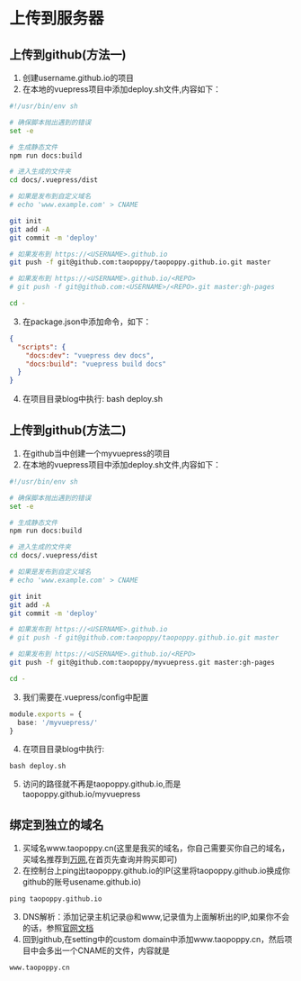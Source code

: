 # 上传到服务器

## 上传到github(方法一)
1. 创建username.github.io的项目
2. 在本地的vuepress项目中添加deploy.sh文件,内容如下：
```sh
#!/usr/bin/env sh

# 确保脚本抛出遇到的错误
set -e

# 生成静态文件
npm run docs:build

# 进入生成的文件夹
cd docs/.vuepress/dist

# 如果是发布到自定义域名
# echo 'www.example.com' > CNAME

git init
git add -A
git commit -m 'deploy'

# 如果发布到 https://<USERNAME>.github.io
git push -f git@github.com:taopoppy/taopoppy.github.io.git master

# 如果发布到 https://<USERNAME>.github.io/<REPO>
# git push -f git@github.com:<USERNAME>/<REPO>.git master:gh-pages

cd -
```
3. 在package.json中添加命令，如下：
```json
{
  "scripts": {
    "docs:dev": "vuepress dev docs",
    "docs:build": "vuepress build docs"
  }
}
```
4. 在项目目录blog中执行: bash deploy.sh

## 上传到github(方法二)
1. 在github当中创建一个myvuepress的项目
2. 在本地的vuepress项目中添加deploy.sh文件,内容如下：
```sh
#!/usr/bin/env sh

# 确保脚本抛出遇到的错误
set -e

# 生成静态文件
npm run docs:build

# 进入生成的文件夹
cd docs/.vuepress/dist

# 如果是发布到自定义域名
# echo 'www.example.com' > CNAME

git init
git add -A
git commit -m 'deploy'

# 如果发布到 https://<USERNAME>.github.io
# git push -f git@github.com:taopoppy/taopoppy.github.io.git master

# 如果发布到 https://<USERNAME>.github.io/<REPO>
git push -f git@github.com:taopoppy/myvuepress.git master:gh-pages

cd -
```
3. 我们需要在.vuepress/config中配置
```typescript
module.exports = {
  base: '/myvuepress/'
}
```
4. 在项目目录blog中执行: 
```
bash deploy.sh
```
5. 访问的路径就不再是taopoppy.github.io,而是taopoppy.github.io/myvuepress

## 绑定到独立的域名
1. 买域名www.taopoppy.cn(这里是我买的域名，你自己需要买你自己的域名，买域名推荐到[万网](https://wanwang.aliyun.com/),在首页先查询并购买即可)
2. 在控制台上ping出taopoppy.github.io的IP(这里将taopoppy.github.io换成你github的账号usename.github.io)
```
ping taopoppy.github.io
```
3. DNS解析：添加记录主机记录@和www,记录值为上面解析出的IP,如果你不会的话，参照[官网文档](https://help.aliyun.com/document_detail/29716.html)
4. 回到github,在setting中的custom domain中添加www.taopoppy.cn，然后项目中会多出一个CNAME的文件，内容就是
```
www.taopoppy.cn
```